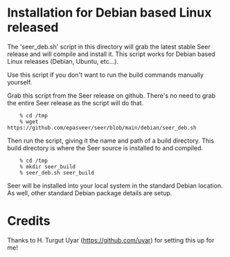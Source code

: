 Installation for Debian based Linux released
============================================

The 'seer_deb.sh' script in this directory will grab the latest stable Seer release
and will compile and install it. This script works for Debian based Linux releases
(Debian, Ubuntu, etc...).

Use this script if you don't want to run the build commands manually yourself.

Grab this script from the Seer release on github. There's no need to grab the
entire Seer release as the script will do that.

```
    % cd /tmp
    % wget https://github.com/epasveer/seer/blob/main/debian/seer_deb.sh
```

Then run the script, giving it the name and path of a build directory. This build
directory is where the Seer source is installed to and compiled.

```
    % cd /tmp
    % mkdir seer_build
    % seer_deb.sh seer_build
```

Seer will be installed into your local system in the standard Debian location. As
well, other standard Debian package details are setup.

Credits
=======

Thanks to H. Turgut Uyar (https://github.com/uyar) for setting this up for me!

